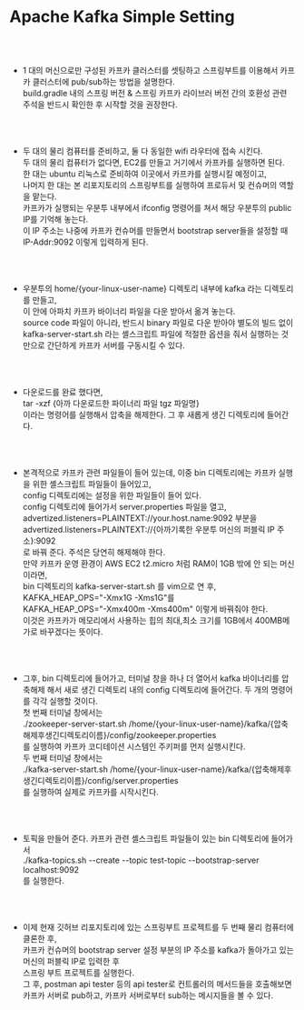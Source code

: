 # Apache Kafka Simple Setting

<br><br/>
- 1 대의 머신으로만 구성된 카프카 클러스터를 셋팅하고 스프링부트를 이용해서 카프카 클러스터에 pub/sub하는 방법을 설명한다.
  <br>build.gradle 내의 스프링 버전 & 스프링 카프카 라이브러 버전 간의 호환성 관련 주석을 반드시 확인한 후 시작할 것을 권장한다.

<br><br/>
- 두 대의 물리 컴퓨터를 준비하고, 둘 다 동일한 wifi 라우터에 접속 시킨다.
  <br>두 대의 물리 컴퓨터가 없다면, EC2를 만들고 거기에서 카프카를 실행하면 된다.
  <br>한 대는 ubuntu 리눅스로 준비하여 이곳에서 카프카를 실행시킬 예정이고,
  <br>나머지 한 대는 본 리포지토리의 스프링부트를 실행하여 프로듀서 및 컨슈머의 역할을 맡는다.
  <br>카프카가 실행되는 우분투 내부에서 ifconfig 명령어를 쳐서 해당 우분투의 public IP를 기억해 놓는다.
  <br>이 IP 주소는 나중에 카프카 컨슈머를 만들면서 bootstrap server들을 설정할 때 IP-Addr:9092 이렇게 입력하게 된다.

<br><br/>
- 우분투의 home/{your-linux-user-name} 디렉토리 내부에 kafka 라는 디렉토리를 만들고,
  <br>이 안에 아파치 카프카 바이너리 파일을 다운 받아서 옮겨 놓는다.
  <br>source code 파일이 아니라, 반드시 binary 파일로 다운 받아야 별도의 빌드 없이
  <br>kafka-server-start.sh  라는 셸스크립트 파일에 적절한 옵션을 줘서 실행하는 것만으로 간단하게 카프카 서버를 구동시킬 수 있다.

<br><br/>
- 다운로드를 완료 했다면,
  <br>tar -xzf {아까 다운로드한 파이너리 파일 tgz 파일명}
  <br>이라는 명령어를 실행해서 압축을 해제한다. 그 후 새롭게 생긴 디렉토리에 들어간다.

<br><br/>
- 본격적으로 카프카 관련 파일들이 들어 있는데, 이중 bin 디렉토리에는 카프카 실행을 위한 셸스크립트 파일들이 들어있고,
  <br>config 디렉토리에는 설정을 위한 파일들이 들어 있다.
  <br>config 디렉토리에 들어가서 server.properties 파일을 열고,
  <br>advertized.listeners=PLAINTEXT://your.host.name:9092 부분을
  <br>advertized.listeners=PLAINTEXT://{아까기록한 우분투 머신의 퍼블릭 IP 주소}:9092
  <br>로 바꿔 준다. 주석은 당연히 해제해야 한다.
  <br>만약 카프카 운영 환경이 AWS EC2 t2.micro 처럼 RAM이 1GB 밖에 안 되는 머신이라면,
  <br>bin 디렉토리의 kafka-server-start.sh 를 vim으로 연 후, KAFKA_HEAP_OPS="-Xmx1G -Xms1G"를
  <br>KAFKA_HEAP_OPS="-Xmx400m -Xms400m" 이렇게 바꿔줘야 한다.
  <br>이것은 카프카가 메모리에서 사용하는 힙의 최대,최소 크기를 1GB에서 400MB메가로 바꾸겠다는 뜻이다.

<br><br/>
- 그후, bin 디렉토리에 들어가고, 터미널 창을 하나 더 열어서 kafka 바이너리를 압축해제 해서
  새로 생긴 디렉토리 내의 config 디렉토리에 들어간다. 두 개의 명령어를 각각 실행할 것이다.
  <br>첫 번째 터미널 창에서는
  <br>./zookeeper-server-start.sh /home/{your-linux-user-name}/kafka/{압축해제후생긴디렉토리이름}/config/zookeeper.properties
  <br>를 실행하여 카프카 코디테이션 시스템인 주키퍼를 먼저 실행시킨다.
  <br>두 번째 터미널 창에서는
  <br>./kafka-server-start.sh /home/{your-linux-user-name}/kafka/{압축해제후생긴디렉토리이름}/config/server.properties
  <br>를 실행하여 실제로 카프카를 시작시킨다.

<br><br/>
- 토픽을 만들어 준다. 카프카 관련 셸스크립트 파일들이 있는 bin 디렉토리에 들어가서
  <br>./kafka-topics.sh --create --topic test-topic --bootstrap-server localhost:9092
  <br>를 실행한다.

<br><br/>
- 이제 현재 깃허브 리포지토리에 있는 스프링부트 프로젝트를 두 번째 물리 컴퓨터에 클론한 후,
  <br>카프카 컨슈머의 bootstrap server 설정 부분의 IP 주소를 kafka가 돌아가고 있는 머신의 퍼블릭 IP로 입력한 후
  <br>스프링 부트 프로젝트를 실행한다.
  <br>그 후, postman api tester 등의 api tester로 컨트롤러의 메서드들을 호출해보면 카프카 서버로 pub하고, 카프카 서버로부터 sub하는 메시지들을 볼 수 있다. 